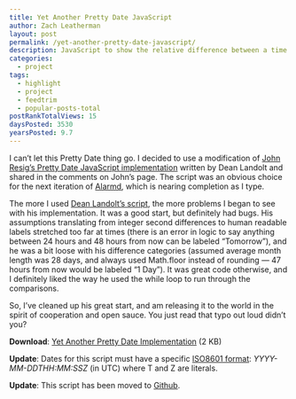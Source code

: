 ```yaml
---
title: Yet Another Pretty Date JavaScript
author: Zach Leatherman
layout: post
permalink: /yet-another-pretty-date-javascript/
description: JavaScript to show the relative difference between a time and now.
categories:
  - project
tags:
  - highlight
  - project
  - feedtrim
  - popular-posts-total
postRankTotalViews: 15
daysPosted: 3530
yearsPosted: 9.7
---
```


I can’t let this Pretty Date thing go. I decided to use a modification of [John Resig’s Pretty Date JavaScript implementation][1] written by Dean Landolt and shared in the comments on John’s page. The script was an obvious choice for the next iteration of [Alarmd][2], which is nearing completion as I type.

 [1]: http://ejohn.org/blog/javascript-pretty-date/
 [2]: http://www.zachleat.com/web/2007/06/18/wake-up-to-youtube-on-my-internet-alarm-clock/

The more I used [Dean Landolt’s script][3], the more problems I began to see with his implementation. It was a good start, but definitely had bugs. His assumptions translating from integer second differences to human readable labels stretched too far at times (there is an error in logic to say anything between 24 hours and 48 hours from now can be labeled “Tomorrow”), and he was a bit loose with his difference categories (assumed average month length was 28 days, and always used Math.floor instead of rounding — 47 hours from now would be labeled “1 Day”). It was great code otherwise, and I definitely liked the way he used the while loop to run through the comparisons.

 [3]: http://deanlandolt.com/archives/163

So, I’ve cleaned up his great start, and am releasing it to the world in the spirit of cooperation and open sauce. You just read that typo out loud didn’t you?

**Download**: [Yet Another Pretty Date Implementation][4] (2 KB)

 [4]: http://www.zachleat.com/Lib/jquery/humane.js

**Update**: Dates for this script must have a specific [ISO8601 format][5]: *YYYY-MM-DDTHH:MM:SSZ* (in UTC) where T and Z are literals.

 [5]: http://en.wikipedia.org/wiki/ISO_8601

**Update**: This script has been moved to [Github][6].

 [6]: http://github.com/zachleat/Humane-Dates
